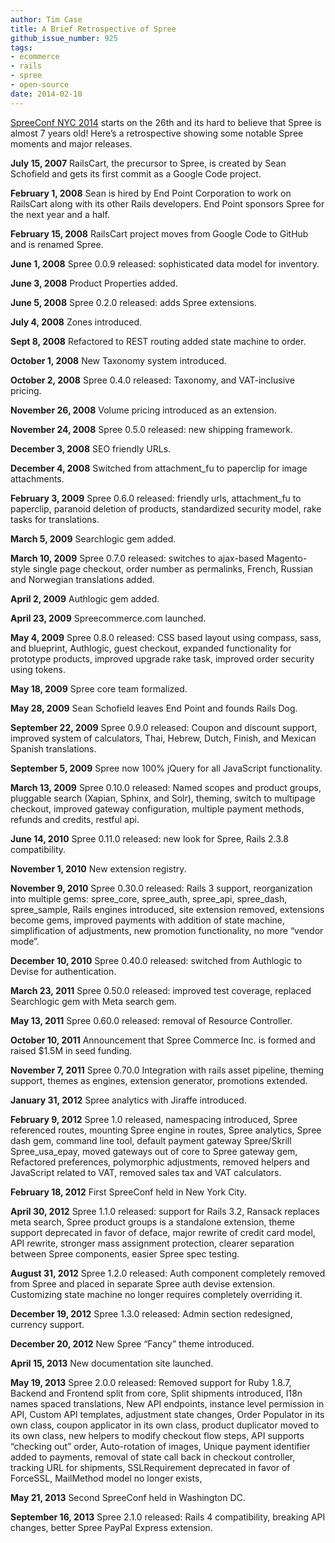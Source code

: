 ```yaml
---
author: Tim Case
title: A Brief Retrospective of Spree
github_issue_number: 925
tags:
- ecommerce
- rails
- spree
- open-source
date: 2014-02-10
---
```


[SpreeConf NYC 2014](https://web.archive.org/web/20140227013404/http://spreeconf.com:80/) starts on the 26th and its hard to believe that Spree is almost 7 years old! Here’s a retrospective showing some notable Spree moments and major releases.

**July 15, 2007** RailsCart, the precursor to Spree, is created by Sean Schofield and gets its first commit as a Google Code project.

**February 1, 2008** Sean is hired by End Point Corporation to work on RailsCart along with its other Rails developers. End Point sponsors Spree for the next year and a half.

**February 15, 2008** RailsCart project moves from Google Code to GitHub and is renamed Spree.

**June 1, 2008** Spree 0.0.9 released: sophisticated data model for inventory.

**June 3, 2008** Product Properties added.

**June 5, 2008** Spree 0.2.0 released: adds Spree extensions.

**July 4, 2008** Zones introduced.

**Sept 8, 2008** Refactored to REST routing added state machine to order.

**October 1, 2008** New Taxonomy system introduced.

**October 2, 2008** Spree 0.4.0 released: Taxonomy, and VAT-inclusive pricing.

**November 26, 2008** Volume pricing introduced as an extension.

**November 24, 2008** Spree 0.5.0 released: new shipping framework.

**December 3, 2008** SEO friendly URLs.

**December 4, 2008** Switched from attachment_fu to paperclip for image attachments.

**February 3, 2009** Spree 0.6.0 released: friendly urls, attachment_fu to paperclip, paranoid deletion of products, standardized security model, rake tasks for translations.

**March 5, 2009** Searchlogic gem added.

**March 10, 2009** Spree 0.7.0 released: switches to ajax-based Magento-style single page checkout, order number as permalinks, French, Russian and Norwegian translations added.

**April 2, 2009** Authlogic gem added.

**April 23, 2009** Spreecommerce.com launched.

**May 4, 2009** Spree 0.8.0 released: CSS based layout using compass, sass, and blueprint, Authlogic, guest checkout, expanded functionality for prototype products, improved upgrade rake task, improved order security using tokens.

**May 18, 2009** Spree core team formalized.

**May 28, 2009** Sean Schofield leaves End Point and founds Rails Dog.

**September 22, 2009** Spree 0.9.0 released: Coupon and discount support, improved system of calculators, Thai, Hebrew, Dutch, Finish, and Mexican Spanish translations.

**September 5, 2009** Spree now 100% jQuery for all JavaScript functionality.

**March 13, 2009** Spree 0.10.0 released: Named scopes and product groups, pluggable search (Xapian, Sphinx, and Solr), theming, switch to multipage checkout, improved gateway configuration, multiple payment methods, refunds and credits, restful api.

**June 14, 2010** Spree 0.11.0 released: new look for Spree, Rails 2.3.8 compatibility.

**November 1, 2010** New extension registry.

**November 9, 2010** Spree 0.30.0 released: Rails 3 support, reorganization into multiple gems: spree_core, spree_auth, spree_api, spree_dash, spree_sample, Rails engines introduced, site extension removed, extensions become gems, improved payments with addition of state machine, simplification of adjustments, new promotion functionality, no more “vendor mode”.

**December 10, 2010** Spree 0.40.0 released: switched from Authlogic to Devise for authentication.

**March 23, 2011** Spree 0.50.0 released: improved test coverage, replaced Searchlogic gem with Meta search gem.

**May 13, 2011** Spree 0.60.0 released: removal of Resource Controller.

**October 10, 2011** Announcement that Spree Commerce Inc. is formed and raised $1.5M in seed funding.

**November 7, 2011** Spree 0.70.0 Integration with rails asset pipeline, theming support, themes as engines, extension generator, promotions extended.

**January 31, 2012** Spree analytics with Jiraffe introduced.

**February 9, 2012** Spree 1.0 released, namespacing introduced, Spree referenced routes, mounting Spree engine in routes, Spree analytics, Spree dash gem, command line tool, default payment gateway Spree/Skrill Spree_usa_epay, moved gateways out of core to Spree gateway gem, Refactored preferences, polymorphic adjustments, removed helpers and JavaScript related to VAT, removed sales tax and VAT calculators.

**February 18, 2012** First SpreeConf held in New York City.

**April 30, 2012** Spree 1.1.0 released: support for Rails 3.2, Ransack replaces meta search, Spree product groups is a standalone extension, theme support deprecated in favor of deface, major rewrite of credit card model, API rewrite, stronger mass assignment protection, clearer separation between Spree components, easier Spree spec testing.

**August 31, 2012** Spree 1.2.0 released: Auth component completely removed from Spree and placed in separate Spree auth devise extension. Customizing state machine no longer requires completely overriding it.

**December 19, 2012** Spree 1.3.0 released: Admin section redesigned, currency support.

**December 20, 2012** New Spree “Fancy” theme introduced.

**April 15, 2013** New documentation site launched.

**May 19, 2013** Spree 2.0.0 released: Removed support for Ruby 1.8.7, Backend and Frontend split from core, Split shipments introduced, I18n names spaced translations, New API endpoints, instance level permission in API, Custom API templates, adjustment state changes, Order Populator in its own class, coupon applicator in its own class, product duplicator moved to its own class, new helpers to modify checkout flow steps, API supports “checking out” order, Auto-rotation of images, Unique payment identifier added to payments, removal of state call back in checkout controller, tracking URL for shipments, SSLRequirement deprecated in favor of ForceSSL, MailMethod model no longer exists,

**May 21, 2013** Second SpreeConf held in Washington DC.

**September 16, 2013** Spree 2.1.0 released: Rails 4 compatibility, breaking API changes, better Spree PayPal Express extension.
